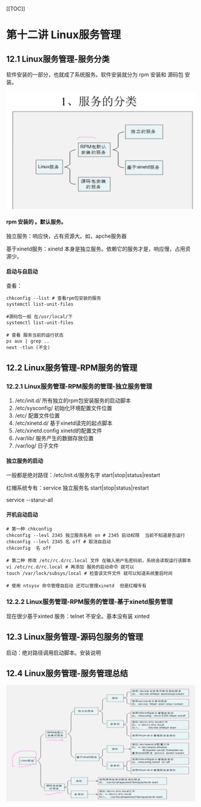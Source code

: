 [[TOC]]

# 第十二讲 Linux服务管理

## 12.1 Linux服务管理-服务分类

软件安装的一部分，也就成了系统服务。软件安装就分为 rpm 安装和 源码包 安装。

![](img/12-1.png)

#### rpm 安装的 。默认服务。

独立服务：响应快，占有资源大。如，apche服务器

基于xinetd服务：xinetd 本身是独立服务。依赖它的服务才是，响应慢，占用资源少。

#### 启动与自启动

查看：

```shell
chkconfig --list # 查看rpm包安装的服务 
systemctl list-unit-files

#源码包一般 在/usr/local/下
systemctl list-unit-files

# 查看 服务当前的运行状态
ps aux | grep ..
next -tlun (不全)
```



## 12.2 Linux服务管理-RPM服务的管理

### 12.2.1 Linux服务管理-RPM服务的管理-独立服务管理

1. /etc/init.d/  所有独立的rpm包安装服务的启动脚本
2. /etc/sysconfig/ 初始化环境配置文件位置
3. /etc/  配置文件位置
4. /etc/xinetd.d/  基于xinetd读完的起点脚本
5. /etc/xinetd.config  xinetd的配置文件
6. /var/lib/  服务产生的数据存放位置
7. /var/log/  日子文件  

#### 独立服务的启动

一般都是绝对路径：/etc/init.d/服务名字 start|stop|status|restart

红帽系统专有：service 独立服务名 start|stop|status|restart

service --starur-all

#### 开机自动启动

```shell
# 第一种 chkconfig
chkconfig --levl 2345 独立服务名称 on # 2345 启动权限  当前不知道是否运行
chkconfig --levl 2345 名 off # 取消自启动
chkconfig  名 off

# 第二种 修改 /etc/rc.d/rc.local 文件 在输入用户名密码前，系统会读取运行该脚本
vi /etc/rc.d/rc.local # 再添加 服务的启动命令 就可以
touch /var/lock/subsys/local # 检查该文件文件 就可以知道系统重启时间

# 使用 ntsysv 命令管理自启动 还可以管理xinetd  但是红帽专有

```

### 12.2.2 Linux服务管理-RPM服务的管理-基于xinetd服务管理

现在很少基于xinted 服务：telnet 不安全。基本没有装 xinted 

## 12.3 Linux服务管理-源码包服务的管理

启动：绝对路径调用启动脚本。安装说明

## 12.4 Linux服务管理-服务管理总结

![](img/12-2.png)